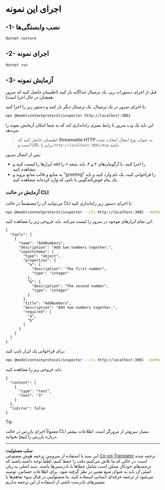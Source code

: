 <!--
CO_OP_TRANSLATOR_METADATA:
{
  "original_hash": "dde4e32e4b55ef4962c411b39d2340a7",
  "translation_date": "2025-09-03T15:57:10+00:00",
  "source_file": "03-GettingStarted/06-http-streaming/solution/dotnet/README.md",
  "language_code": "fa"
}
-->
# اجرای این نمونه

## -1- نصب وابستگی‌ها

```bash
dotnet restore
```

## -2- اجرای نمونه

```bash
dotnet run
```

## -3- آزمایش نمونه

قبل از اجرای دستورات زیر، یک ترمینال جداگانه باز کنید (اطمینان حاصل کنید که سرور همچنان در حال اجرا است).

با اجرای سرور در یک ترمینال، یک ترمینال دیگر باز کنید و دستور زیر را اجرا کنید:

```bash
npx @modelcontextprotocol/inspector http://localhost:3001
```

این باید یک وب سرور با رابط بصری راه‌اندازی کند که به شما امکان آزمایش نمونه را می‌دهد.

> اطمینان حاصل کنید که **Streamable HTTP** به عنوان نوع انتقال انتخاب شده است و URL برابر با `http://localhost:3001/mcp` باشد.

پس از اتصال سرور:

- ابزارها را لیست کنید و `add` را اجرا کنید، با آرگومان‌های ۲ و ۴، باید نتیجه ۶ را مشاهده کنید.
- به منابع و قالب منابع بروید و "greeting" را فراخوانی کنید، یک نام وارد کنید و باید یک پیام خوش‌آمدگویی با نامی که وارد کرده‌اید مشاهده کنید.

### آزمایش در حالت CLI

می‌توانید آن را مستقیماً در حالت CLI با اجرای دستور زیر راه‌اندازی کنید:

```bash 
npx @modelcontextprotocol/inspector --cli http://localhost:3001 --method tools/list
```

این تمام ابزارهای موجود در سرور را لیست می‌کند. باید خروجی زیر را مشاهده کنید:

```text
{
  "tools": [
    {
      "name": "AddNumbers",
      "description": "Add two numbers together.",
      "inputSchema": {
        "type": "object",
        "properties": {
          "a": {
            "description": "The first number",
            "type": "integer"
          },
          "b": {
            "description": "The second number",
            "type": "integer"
          }
        },
        "title": "AddNumbers",
        "description": "Add two numbers together.",
        "required": [
          "a",
          "b"
        ]
      }
    }
  ]
}
```

برای فراخوانی یک ابزار تایپ کنید:

```bash
npx @modelcontextprotocol/inspector --cli http://localhost:3001 --method tools/call --tool-name AddNumbers --tool-arg a=1 --tool-arg b=2
```

باید خروجی زیر را مشاهده کنید:

```text
{
  "content": [
    {
      "type": "text",
      "text": "3"
    }
  ],
  "isError": false
}
```

> [!TIP]
> معمولاً اجرای بازرس در حالت CLI بسیار سریع‌تر از مرورگر است.
> اطلاعات بیشتر درباره بازرس را [اینجا](https://github.com/modelcontextprotocol/inspector) بخوانید.

---

**سلب مسئولیت**:  
این سند با استفاده از سرویس ترجمه هوش مصنوعی [Co-op Translator](https://github.com/Azure/co-op-translator) ترجمه شده است. در حالی که ما تلاش می‌کنیم دقت را حفظ کنیم، لطفاً توجه داشته باشید که ترجمه‌های خودکار ممکن است شامل خطاها یا نادرستی‌ها باشند. سند اصلی به زبان اصلی آن باید به عنوان منبع معتبر در نظر گرفته شود. برای اطلاعات حساس، توصیه می‌شود از ترجمه حرفه‌ای انسانی استفاده کنید. ما مسئولیتی در قبال سوء تفاهم‌ها یا تفسیرهای نادرست ناشی از استفاده از این ترجمه نداریم.